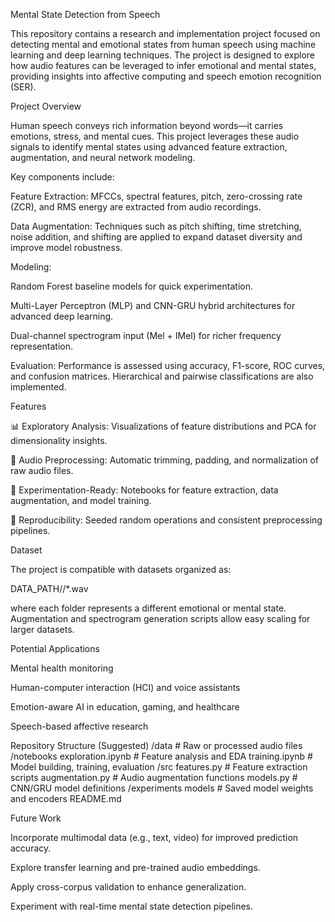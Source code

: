 Mental State Detection from Speech

This repository contains a research and implementation project focused on detecting mental and emotional states from human speech using machine learning and deep learning techniques. The project is designed to explore how audio features can be leveraged to infer emotional and mental states, providing insights into affective computing and speech emotion recognition (SER).

Project Overview

Human speech conveys rich information beyond words—it carries emotions, stress, and mental cues. This project leverages these audio signals to identify mental states using advanced feature extraction, augmentation, and neural network modeling.

Key components include:

Feature Extraction: MFCCs, spectral features, pitch, zero-crossing rate (ZCR), and RMS energy are extracted from audio recordings.

Data Augmentation: Techniques such as pitch shifting, time stretching, noise addition, and shifting are applied to expand dataset diversity and improve model robustness.

Modeling:

Random Forest baseline models for quick experimentation.

Multi-Layer Perceptron (MLP) and CNN-GRU hybrid architectures for advanced deep learning.

Dual-channel spectrogram input (Mel + IMel) for richer frequency representation.

Evaluation: Performance is assessed using accuracy, F1-score, ROC curves, and confusion matrices. Hierarchical and pairwise classifications are also implemented.

Features

📊 Exploratory Analysis: Visualizations of feature distributions and PCA for dimensionality insights.

🎵 Audio Preprocessing: Automatic trimming, padding, and normalization of raw audio files.

🧪 Experimentation-Ready: Notebooks for feature extraction, data augmentation, and model training.

💾 Reproducibility: Seeded random operations and consistent preprocessing pipelines.

Dataset

The project is compatible with datasets organized as:

DATA_PATH/<label>/*.wav


where each folder represents a different emotional or mental state. Augmentation and spectrogram generation scripts allow easy scaling for larger datasets.

Potential Applications

Mental health monitoring

Human-computer interaction (HCI) and voice assistants

Emotion-aware AI in education, gaming, and healthcare

Speech-based affective research

Repository Structure (Suggested)
/data                   # Raw or processed audio files
/notebooks
    exploration.ipynb    # Feature analysis and EDA
    training.ipynb       # Model building, training, evaluation
/src
    features.py          # Feature extraction scripts
    augmentation.py      # Audio augmentation functions
    models.py            # CNN/GRU model definitions
/experiments
    models               # Saved model weights and encoders
README.md

Future Work

Incorporate multimodal data (e.g., text, video) for improved prediction accuracy.

Explore transfer learning and pre-trained audio embeddings.

Apply cross-corpus validation to enhance generalization.

Experiment with real-time mental state detection pipelines.

